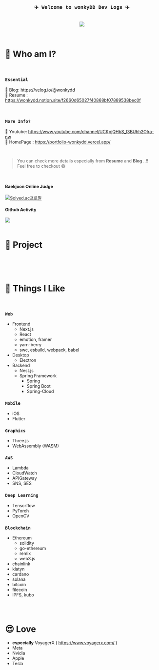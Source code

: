 <div align="center" style="font-family:courier;">
 
###  ✈️ Welcome to wonkyDD Dev Logs ✈️

  <br>

  <!-- ✅ 추가할것..!
  1. 한양대 홈페이지 배지
  2. notion resume 배지
  3. vercel hompage 배지

  1. img 폴더추가해서 내얼굴 왼쪽
  2. 배지들은 오른쪽에 배치
  -->

  <div> 
    <a href="https://velog.io/@wonkydd"><img src="https://img.shields.io/badge/wonkydd-3DDC84?style=flat-square&logo=Velog&logoColor=white"/></a>
  </div>



</div>

  
<!-- <a href="https://solved.ac/bekpshsc01"><img src="http://mazassumnida.wtf/api/mini/generate_badge?boj=bekpshsc01"/></a> -->



  

<br>
<br>


# 📝 Who am I?


<br>


### <code>Essential</code>


📌 Blog: https://velog.io/@wonkydd      
📌 Resume : https://wonkydd.notion.site/f2660d65027f40868bf07889538bec0f   


<br>


### <code>More Info?</code>
📌 Youtube: https://www.youtube.com/channel/UCKpjQHbS_l3BUhh2OIra-nw  
📌 HomePage : https://portfolio-wonkydd.vercel.app/   

<br>


> You can check more details especially from **Resume** and **Blog** ..!!    
Feel free to checkout 😄

<br>

#### Baekjoon Online Judge
[![Solved.ac프로필](http://mazassumnida.wtf/api/v2/generate_badge?boj=bekpshsc01)](https://solved.ac/bekpshsc01)
<!-- <div style="color: yellow"> asdf </div>-->


#### Github Activity
  <img src="https://github-readme-stats.vercel.app/api/top-langs/?username=wonkyDD&theme=dracula&exclude_repo=Computer-Science-Engineering&layout=compact&langs_count=10"/>
  
  
<!-- ✅ 추가할것..!
1. https://github.com/callensm 참고할것
-->


<br>
<br>


# 🚀 Project

<br>




<br>
<br>


# 👀  Things I Like

<br>
  

###  <code>Web</code>
- Frontend
  - Next.js
  - React
  - emotion, framer
  - yarn-berry
  - swc, esbuild, webpack, babel
- Desktop
  - Electron
- Backend
  - Nest.js
  - Spring Framework
    - Spring
    - Spring Boot
    - Spring-Cloud

###  <code>Mobile</code>
  - iOS
  - Flutter

###  <code>Graphics</code>
  - Three.js
  - WebAssembly (WASM)
  
###  <code>AWS</code>
  - Lambda
  - CloudWatch
  - APIGateway
  - SNS, SES
  
###  <code>Deep Learning</code>
  - Tensorflow
  - PyTorch
  - OpenCV

###  <code>Blockchain</code>
  - Ethereum
    - solidity
    - go-ethereum
    - remix
    - web3.js
  - chainlink
  - klatyn
  - cardano
  - solana
  - bitcoin
  - filecoin
  - IPFS, kubo


<br>
<br>


# 😍 Love
- **especially** VoyagerX ( https://www.voyagerx.com/ )  
- Meta  
- Nvidia  
- Apple   
- Tesla

